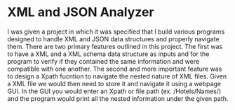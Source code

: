 # XML and JSON Analyzer
I was given a project in which it was specified that I build various programs designed to handle XML and JSON data structures and properly navigate them. There are two primary features outlined in this project. The first was to have a XML and a XML schema data structure as inputs and for the program to verify if they contained the same information and were compatible with one another. The second and more important feature was to design a Xpath fucntion to navigate the nested nature of XML files. Given a XML file we would then need to store it and navigate it using a webpage GUI. In the GUI you would enter an Xpath or file path (ex. /Hotels/Names/) and the program would print all the nested information under the given path. 
